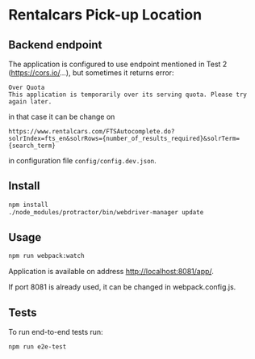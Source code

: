 
<h1>Rentalcars Pick-up Location</h1>

<h2>Backend endpoint</h2>

The application is configured to use endpoint mentioned in Test 2 (https://cors.io/...), but sometimes it returns error:

```
Over Quota
This application is temporarily over its serving quota. Please try again later.
```

in that case it can be change on 
```
https://www.rentalcars.com/FTSAutocomplete.do?solrIndex=fts_en&solrRows={number_of_results_required}&solrTerm={search_term}
```

in configuration file `config/config.dev.json`.

<h2>Install</h2>

```bash
npm install
./node_modules/protractor/bin/webdriver-manager update
```

<h2>Usage</h2>

```bash
npm run webpack:watch
```

Application is available on address <a href="http://localhost:8081/app/">http://localhost:8081/app/</a>. 

If port 8081 is already used, it can be changed in webpack.config.js.

<h2>Tests</h2>

To run end-to-end tests run:

```bash
npm run e2e-test
```


